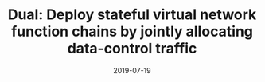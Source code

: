 ---
title: "Dual: Deploy stateful virtual network function chains by jointly allocating data-control traffic"
authors:
- An Xie
- Huawei Huang
- Xiaoliang Wang
- Song Guo
- Zhuzhong Qian
- Sanglu Lu

date: "2019-07-19"
doi: "https://doi.org/10.1016/j.comnet.2019.106868"

# Publication type.
# 1 = Conference paper; 2 = Journal article;
# 3 = Preprint Paper; 4 = Report; 5 = Book; 6 = Book section;
# 7 = Thesis; 8 = Patent
publication_types: ["2"]

# Publication name and optional abbreviated publication name.
publication: "*Computer Networks*"
publication_short: "comnet"

url_pdf: https://www.sciencedirect.com/science/article/pii/S1389128619303962?casa_token=RYaQFKqFxb0AAAAA:CnzD7S_o_TWReDW-CjJRqs3NsLAc9N75wfMOqzlS0udoM13JmO14rEKjO5PmwFzDgXAcWVoZ
# url_code: ''
# url_dataset: ''
# url_poster: ''
# url_project: ''
# url_slides: ''
# url_video: ''

---
